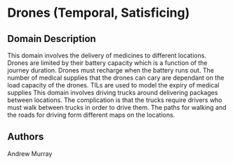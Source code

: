 # Drones (Temporal, Satisficing)

## Domain Description

This domain involves the delivery of medicines to different locations.
Drones are limited by their battery capacity which is a function of the journey duration.
Drones must recharge when the battery runs out.
The number of medical supplies that the drones can cary are dependant on the load capacity of the drones.
TILs are used to model the expiry of medical supplies
This domain involves driving trucks around delivering packages between locations.
The complication is that the trucks require drivers who must walk between trucks in order to drive them.
The paths for walking and the roads for driving form different maps on the locations.

## Authors

Andrew Murray